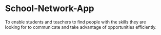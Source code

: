 # School-Network-App
To enable students and teachers to find people with the skills they are looking for to communicate and take advantage of opportunities efficiently.
